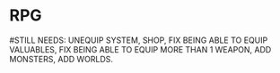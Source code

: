 # RPG

#STILL NEEDS: UNEQUIP SYSTEM, SHOP, FIX BEING ABLE TO EQUIP VALUABLES, FIX BEING ABLE TO EQUIP MORE THAN 1 WEAPON, ADD MONSTERS, ADD WORLDS.
